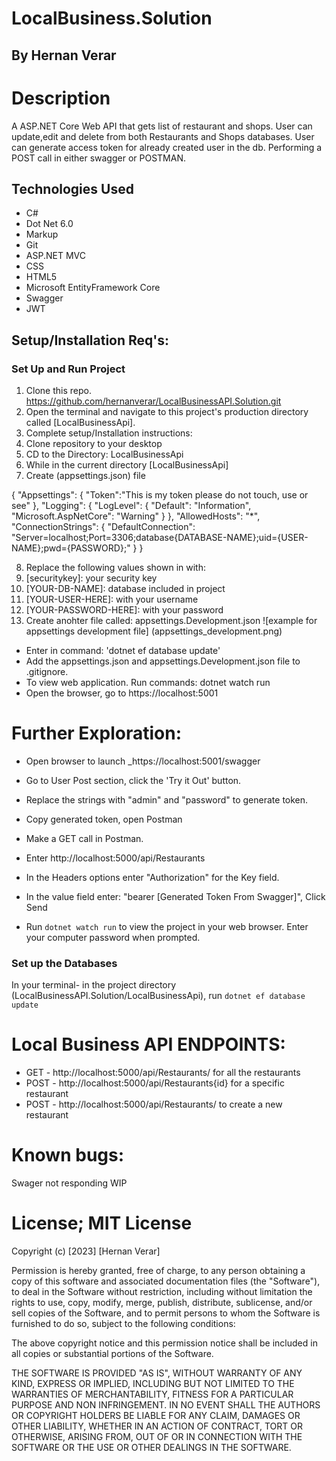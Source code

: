 
# LocalBusiness.Solution


## By Hernan Verar

# Description 
A ASP.NET Core Web API that gets list of restaurant and shops.  User can update,edit and delete from both Restaurants and Shops databases.  User can generate access token for already created user in the db.  Performing a POST call in either swagger or POSTMAN.

## Technologies Used
* C#
* Dot Net 6.0
* Markup
* Git
* ASP.NET MVC
* CSS
* HTML5
* Microsoft EntityFramework Core
* Swagger
* JWT

## Setup/Installation Req's:

### Set Up and Run Project
1. Clone this repo. https://github.com/hernanverar/LocalBusinessAPI.Solution.git
2. Open the terminal and navigate to this project's production directory called [LocalBusinessApi].
3. Complete setup/Installation instructions:
4. Clone repository to your desktop 
5. CD to the Directory: LocalBusinessApi
6. While in the current directory [LocalBusinessApi]  
7. Create (appsettings.json) file 
 
  {
  "Appsettings": {
    "Token":"This is my token please do not touch, use  or see"
  },
  "Logging": {
    "LogLevel": {
      "Default": "Information",
      "Microsoft.AspNetCore": "Warning"
    }
  },
  "AllowedHosts": "*",
  "ConnectionStrings": {
    "DefaultConnection": "Server=localhost;Port=3306;database{DATABASE-NAME};uid={USER-NAME};pwd={PASSWORD};"
  }
}


8. Replace the following values shown in with: 
9. [securitykey]: your security key
10. [YOUR-DB-NAME]: database included in project
11. [YOUR-USER-HERE]: with your username
12. [YOUR-PASSWORD-HERE]: with your password
13. Create anohter file called: appsettings.Development.json ![example for appsettings development file] (appsettings_development.png) 
* Enter in command: 'dotnet ef database update'
* Add the appsettings.json and appsettings.Development.json file to .gitignore.
* To view web application. Run commands: dotnet watch run 
* Open the browser, go to https://localhost:5001
# Further Exploration:
* Open browser to launch _https://localhost:5001/swagger
* Go to User Post section, click the 'Try it Out' button. 
* Replace the strings with "admin" and "password" to generate token. 
* Copy generated token, open Postman
* Make a GET call in Postman. 
* Enter http://localhost:5000/api/Restaurants
* In the Headers options enter "Authorization" for the Key field. 
* In the value field enter: "bearer [Generated Token From Swagger]", Click Send


* Run ```dotnet watch run``` to view the project in your web browser. Enter your computer password when prompted.


### Set up the Databases

In your terminal- in the project directory (LocalBusinessAPI.Solution/LocalBusinessApi), run ```dotnet ef database update```

# Local Business API ENDPOINTS:
* GET - http://localhost:5000/api/Restaurants/ for all the restaurants
* POST - http://localhost:5000/api/Restaurants{id} for a specific restaurant
* POST - http://localhost:5000/api/Restaurants/ to create a new restaurant 


# Known bugs: 
  Swager not responding WIP

# License; MIT License

Copyright (c) [2023] [Hernan Verar]

Permission is hereby granted, free of charge, to any person obtaining a copy of this software and associated documentation files (the "Software"), to deal in the Software without restriction, including without limitation the rights to use, copy, modify, merge, publish, distribute, sublicense, and/or sell copies of the Software, and to permit persons to whom the Software is furnished to do so, subject to the following conditions:

The above copyright notice and this permission notice shall be included in all copies or substantial portions of the Software.

THE SOFTWARE IS PROVIDED "AS IS", WITHOUT WARRANTY OF ANY KIND, EXPRESS OR IMPLIED, INCLUDING BUT NOT LIMITED TO THE WARRANTIES OF MERCHANTABILITY, FITNESS FOR A PARTICULAR PURPOSE AND NON INFRINGEMENT. IN NO EVENT SHALL THE AUTHORS OR COPYRIGHT HOLDERS BE LIABLE FOR ANY CLAIM, DAMAGES OR OTHER LIABILITY, WHETHER IN AN ACTION OF CONTRACT, TORT OR OTHERWISE, ARISING FROM, OUT OF OR IN CONNECTION WITH THE SOFTWARE OR THE USE OR OTHER DEALINGS IN THE SOFTWARE.